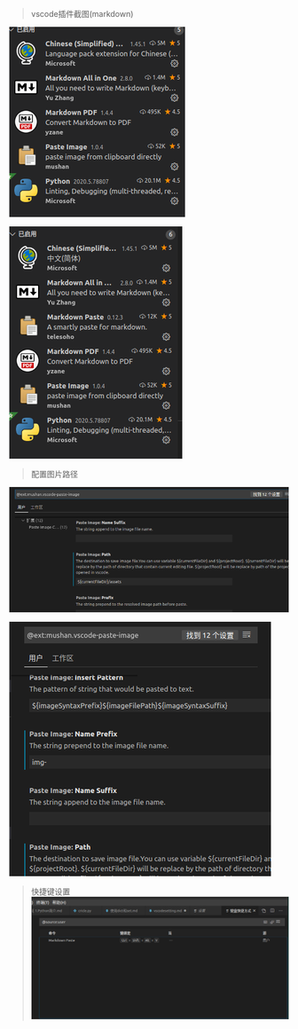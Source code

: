 > vscode插件截图(markdown)

![插件](assets/2020-05-19-11-37-48.png)

![update](assets/img-2020-05-19-17-35-13.png)

> 配置图片路径

![配置](assets/2020-05-19-11-40-33.png)

![配置](assets/img-2020-05-19-11-51-35.png)

> 快捷键设置
![配置](assets/img-2020-05-19-17-36-52.png)